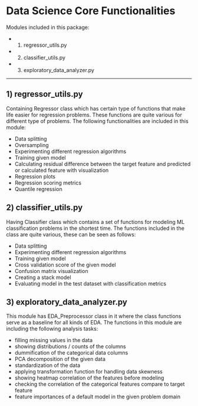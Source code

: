 # Data Science Core Functionalities

Modules included in this package:
 * 1) regressor_utils.py
 * 2) classifier_utils.py
 * 3) exploratory_data_analyzer.py
 
----

## 1) regressor_utils.py

Containing Regressor class which has certain type of functions that make life easier for regression problems.
These functions are quite various for different type of problems. The following functionalities are included in this module:
 - Data splitting 
 - Oversampling
 - Experimenting different regression algorithms
 - Training given model
 - Calculating residual difference between the target feature and predicted or calculated feature with visualization
 - Regression plots
 - Regression scoring metrics
 - Quantile regression

## 2) classifier_utils.py

Having Classifier class which contains a set of functions for modeling ML classification problems in the shortest time.
The functions included in the class are quite various, these can be seen as follows:
 - Data splitting 
 - Experimenting different regression algorithms
 - Training given model
 - Cross validation score of the given model
 - Confusion matrix visualization
 - Creating a stack model
 - Evaluating model in the test dataset with classification metrics

## 3) exploratory_data_analyzer.py

This module has EDA_Preprocessor class in it where the class functions serve as a baseline for all kinds of EDA.
The functions in this module are including the following analysis tasks:
 - filling missing values in the data
 - showing distributions / counts of the columns
 - dummification of the categorical data columns
 - PCA decomposition of the given data
 - standardization of the data
 - applying transformation function for handling data skewness
 - showing heatmap correlation of the features before modeling
 - checking the correlation of the categorical features compare to target feature
 - feature importances of a default model in the given problem domain
